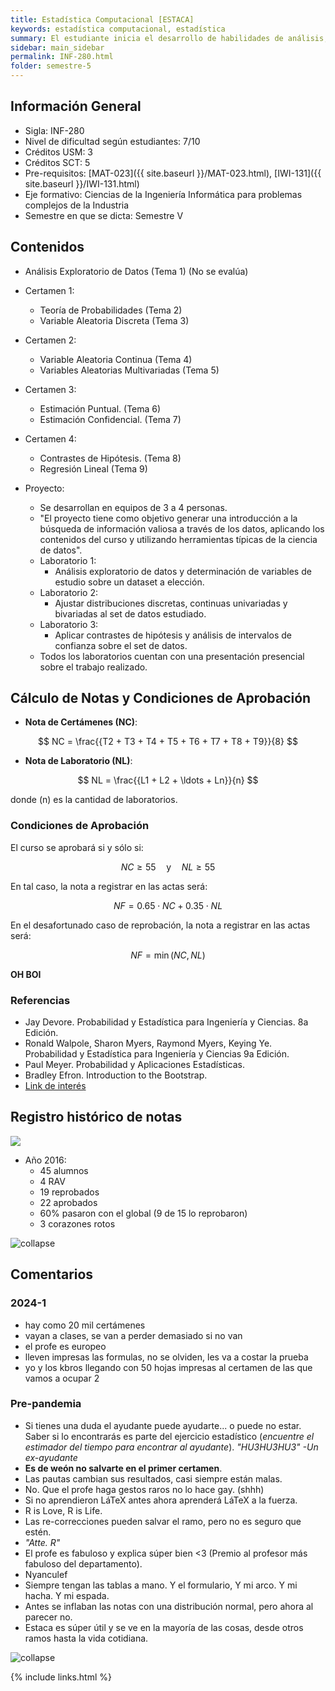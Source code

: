 ```yaml
---
title: Estadística Computacional [ESTACA]
keywords: estadística computacional, estadística
summary: El estudiante inicia el desarrollo de habilidades de análisis, interpretación y modelado de datos, aplicando métodos básicos de recolección, síntesis y descripción de grupos de datos, y los conceptos de variación e incerteza. Selecciona métodos de análisis basados en simulaciones computacionales o aproximaciones clásicas. Interpreta y comunica los resultados obtenidos del problema que dio origen al estudio.
sidebar: main_sidebar
permalink: INF-280.html
folder: semestre-5
---
```


## Información General

- Sigla: INF-280
- Nivel de dificultad según estudiantes: 7/10
- Créditos USM: 3
- Créditos SCT: 5
- Pre-requisitos: [MAT-023]({{ site.baseurl }}/MAT-023.html), [IWI-131]({{ site.baseurl }}/IWI-131.html)
- Eje formativo: Ciencias de la Ingeniería Informática para problemas complejos de la Industria
- Semestre en que se dicta: Semestre V

## Contenidos

- Análisis Exploratorio de Datos (Tema 1) (No se evalúa)
- Certamen 1:
  - Teoría de Probabilidades (Tema 2)
  - Variable Aleatoria Discreta (Tema 3)
- Certamen 2:
  - Variable Aleatoria Continua (Tema 4)
  - Variables Aleatorias Multivariadas (Tema 5)
- Certamen 3:
  - Estimación Puntual. (Tema 6)
  - Estimación Confidencial. (Tema 7)
- Certamen 4:
  - Contrastes de Hipótesis. (Tema 8)
  - Regresión Lineal (Tema 9)

- Proyecto:
  - Se desarrollan en equipos de 3 a 4 personas.
  - "El proyecto tiene como objetivo generar una introducción a la búsqueda de información valiosa a través de los datos, aplicando los contenidos del curso y utilizando herramientas típicas de la ciencia de datos".
  - Laboratorio 1:
    - Análisis exploratorio de datos y determinación de variables de estudio sobre un dataset a elección.
  - Laboratorio 2:
    - Ajustar distribuciones discretas, continuas univariadas y bivariadas al set de datos estudiado.
  - Laboratorio 3:
    - Aplicar contrastes de hipótesis y análisis de intervalos de confianza sobre el set de datos.
  - Todos los laboratorios cuentan con una presentación presencial sobre el trabajo realizado.

## Cálculo de Notas y Condiciones de Aprobación

- **Nota de Certámenes (NC)**:

$$
NC = \frac{{T2 + T3 + T4 + T5 + T6 + T7 + T8 + T9}}{8}
$$

- **Nota de Laboratorio (NL)**:

$$
NL = \frac{{L1 + L2 + \ldots + Ln}}{n}
$$

donde \(n\) es la cantidad de laboratorios.

### Condiciones de Aprobación

El curso se aprobará si y sólo si:

$$
NC \geq 55 \quad \text{y} \quad NL \geq 55
$$

En tal caso, la nota a registrar en las actas será:

$$
NF = 0.65 \cdot NC + 0.35 \cdot NL
$$

En el desafortunado caso de reprobación, la nota a registrar en las actas será:

$$
NF = \min(NC, NL)
$$

**OH BOI**

### Referencias

- Jay Devore. Probabilidad y Estadística para Ingeniería y Ciencias. 8a Edición.
- Ronald Walpole, Sharon Myers, Raymond Myers, Keying Ye. Probabilidad y Estadística para Ingeniería y Ciencias 9a Edición.
- Paul Meyer. Probabilidad y Aplicaciones Estadísticas.
- Bradley Efron. Introduction to the Bootstrap.
- [Link de interés](http://students.brown.edu/seeing-theory/)

## Registro histórico de notas

<img id="right-img" src="{{ site.baseurl }}/images/semestre-5/grafico_torta_estaca.jpg">

- Año 2016:
  - 45 alumnos
  - 4 RAV
  - 19 reprobados
  - 22 aprobados
  - 60% pasaron con el global (9 de 15 lo reprobaron)
  - 3 corazones rotos

<img src="images/semestre-5/graficos_barra.jpg" alt="collapse" height="auto">

## Comentarios

### 2024-1

- hay como 20 mil certámenes
- vayan a clases, se van a perder demasiado si no van
- el profe es europeo
- lleven impresas las formulas, no se olviden, les va a costar la prueba
- yo y los kbros llegando con 50 hojas impresas al certamen de las que vamos a ocupar 2

### Pre-pandemia

- Si tienes una duda el ayudante puede ayudarte... o puede no estar. Saber si lo encontrarás es parte del ejercicio estadístico (_encuentre el estimador del tiempo para encontrar al ayudante_). _"HU3HU3HU3" -Un ex-ayudante_
- **Es de weón no salvarte en el primer certamen**.
- Las pautas cambian sus resultados, casi siempre están malas.
- No. Que el profe haga gestos raros no lo hace gay. (shhh)
- Si no aprendieron LáTeX antes ahora aprenderá LáTeX a la fuerza.
- R is Love, R is Life.
- Las re-correcciones pueden salvar el ramo, pero no es seguro que estén.
- _"Atte. R"_
- El profe es fabuloso y explica súper bien \<3 (Premio al profesor más fabuloso del departamento).
- Nyanculef
- Siempre tengan las tablas a mano. Y el formulario, Y mi arco. Y mi hacha. Y mi espada.
- Antes se inflaban las notas con una distribución normal, pero ahora al parecer no.
- Estaca es súper útil y se ve en la mayoría de las cosas, desde otros ramos hasta la vida cotidiana.

<img src="images/semestre-5/estaca_says.jpg" alt="collapse" height="auto">

{% include links.html %}
